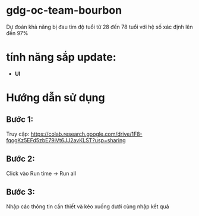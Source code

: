 # gdg-oc-team-bourbon
Dự đoán khả năng bị đau tim độ tuổi từ 28 đến 78 tuổi với hệ số xác định lên đến 97%

# tính năng sắp update:

- **UI**

# Hướng dẫn sử dụng 

## Bước 1:
Truy cập: https://colab.research.google.com/drive/1F8-fqogKz5EFd5zbE79iVt6JJ2avKLST?usp=sharing
## Bước 2:
Click vào Run time -> Run all
## Bước 3:
Nhập các thông tin cần thiết và kéo xuống dưới cùng nhập kết quả
